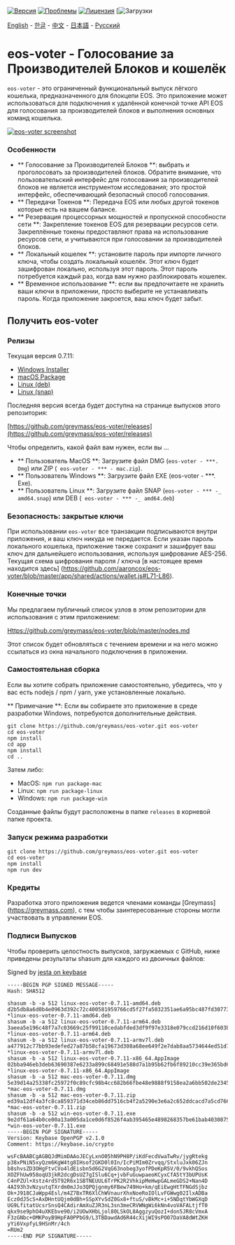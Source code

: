 [![Версия](https://img.shields.io/github/release/greymass/eos-voter/all.svg)](https://github.com/greymass/eos-voter/releases)
[![Проблемы](https://img.shields.io/github/issues/greymass/eos-voter.svg)](https://github.com/greymass/eos-voter/issues)
[![Лицензия](https://img.shields.io/badge/license-MIT-blue.svg)](https://raw.githubusercontent.com/greymass/eos-voter/master/LICENSE)
[![Загрузки](https://img.shields.io/github/downloads/greymass/eos-voter/total.svg)

[English](https://github.com/greymatss/eos-voter/blob/master/README.md) - [한글](https://github.com/greymass/eos-voter/blob/master/README.kr.md) - [中文](https://github.com/greymass/eos-voter/blob/master/README.zh.md) - [日本語](https://github.com/greymass/eos-voter/blob/master/README.ja.md) - [Русский](https://github.com/greymass/eos-voter/blob/master/README.ru.md)

# eos-voter - Голосование за Производителей Блоков и кошелёк

`eos-voter` - это ограниченный функциональный выпуск лёгкого кошелька, предназначенного для блокцепи EOS. Это приложение может использоваться для подключения к удалённой конечной точке API EOS для голосования за производителей блоков и выполнения основных команд кошелька.


[![eos-voter screenshot](https://raw.githubusercontent.com/greymass/eos-voter/master/eos-voter.png)](https://raw.githubusercontent.com/greymass/eos-voter/master/eos-voter.png)

### Особенности

- ** Голосование за Производителей Блоков **: выбрать и проголосовать за производителей блоков. Обратите внимание, что пользовательский интерфейс для голосования за производителей блоков не является инструментом исследования; это простой интерфейс, обеспечивающий безопасный способ голосования.
- ** Передачи Токенов **: Передача EOS или любых другой токенов которые есть на вашем балансе.
- ** Резервация процессорных мощностей и пропускной способности сети **: Закрепление токенов EOS для резервации ресурсов сети. Закреплённые токены предоставляют права на использование ресурсов сети, и учитываются при голосовании за производителей блоков.
- ** Локальный кошелек **: установите пароль при импорте личного ключа, чтобы создать локальный кошелёк. Этот ключ будет зашифрован локально, используя этот пароль. Этот пароль потребуется каждый раз, когда вам нужно разблокировать кошелек.
- ** Временное использование **: если вы предпочитаете не хранить ваши ключи в приложении, просто выберите не устанавливать пароль. Когда приложение закроется, ваш ключ будет забыт.

## Получить eos-voter

### Релизы

Текущая версия 0.7.11:

- [Windows Installer](https://github.com/greymass/eos-voter/releases/download/v0.7.11/win-eos-voter-0.7.11.exe)
- [macOS Package](https://github.com/greymass/eos-voter/releases/download/v0.7.11/mac-eos-voter-0.7.11.dmg)
- [Linux (deb)](https://github.com/greymass/eos-voter/releases/download/v0.7.11/linux-eos-voter-0.7.11-amd64.deb)
- [Linux (snap)](https://github.com/greymass/eos-voter/releases/download/v0.7.11/linux-eos-voter-0.7.11-amd64.snap)

Последняя версия всегда будет доступна на странице выпусков этого репозитория:

[https://github.com/greymass/eos-voter/releases](https://github.com/greymass/eos-voter/releases)

Чтобы определить, какой файл вам нужен, если вы ...

- ** Пользователь MacOS **: Загрузите файл DMG (`eos-voter - ***. Dmg`) или ZIP (` eos-voter - *** - mac.zip`).
- ** Пользователь Windows **: Загрузите файл EXE (eos-voter - ***. Exe).
- ** Пользователь Linux **: Загрузите файл SNAP (`eos-voter - *** -_ amd64.snap`) или DEB (` eos-voter - *** -_ amd64.deb`)

### Безопасность: закрытые ключи

При использовании `eos-voter` все транзакции подписываются внутри приложения, и ваш ключ никуда не передается. Если указан пароль локального кошелька, приложение также сохранит и зашифрует ваш ключ для дальнейшего использования, используя шифрование AES-256. Текущая схема шифрования пароля / ключа [в настоящее время находится здесь] (https://github.com/aaroncox/eos-voter/blob/master/app/shared/actions/wallet.js#L71-L86).

### Конечные точки

Мы предлагаем публичный список узлов в этом репозитории для использования с этим приложением:

[Https://github.com/greymass/eos-voter/blob/master/nodes.md](https://github.com/greymass/eos-voter/blob/master/nodes.md)

Этот список будет обновляться с течением времени и на него можно ссылаться из окна начального подключения в приложении.

### Самостоятельная сборка

Если вы хотите собрать приложение самостоятельно, убедитесь, что у вас есть nodejs / npm / yarn, уже установленные локально.

** Примечание **: Если вы собираете это приложение в среде разработки Windows, потребуются дополнительные действия.

```
git clone https://github.com/greymass/eos-voter.git eos-voter
cd eos-voter
npm install
cd app
npm install
cd ..
```

Затем либо:

- MacOS: `npm run package-mac`
- Linux: `npm run package-linux`
- Windows: `npm run package-win`

Созданные файлы будут расположены в папке `releases` в корневой папке проекта.

### Запуск режима разработки

```
git clone https://github.com/greymass/eos-voter.git eos-voter
cd eos-voter
npm install
npm run dev
```

### Кредиты

Разработка этого приложения ведется членами команды [Greymass] (https://greymass.com), с тем чтобы заинтересованные стороны могли участвовать в управлении EOS.

### Подписи Выпусков

Чтобы проверить целостность выпусков, загружаемых с GitHub, ниже приведены результаты shasum для каждого из двоичных файлов:

Signed by [jesta on keybase](https://keybase.io/jesta)

```
-----BEGIN PGP SIGNED MESSAGE-----
Hash: SHA512

shasum -b -a 512 linux-eos-voter-0.7.11-amd64.deb
d2b5db8a6d0b4e0963d392c72c400581959766cd5f27fa5032351ae6a95bc487fd30773d361226fdc2dd97e1d39433a54eacad72583d1a125d6b46e03e78ba94 *linux-eos-voter-0.7.11-amd64.deb
shasum -b -a 512 linux-eos-voter-0.7.11-arm64.deb
3aeea5e196c48f7a7c03669c25f99110cedabfded3df9f97e3318e079ccd216d10f603beb04f840911ddfaacc663d59a47e3539db4edf8616d6bfe4b4b5e83a3 *linux-eos-voter-0.7.11-arm64.deb
shasum -b -a 512 linux-eos-voter-0.7.11-armv7l.deb
a477912c77bb93edefed27a87b58cfa19673d308a68ee649f2e7dab8aa5734644ed51d758908851f0a71e78739547bcab39565136c4893ed150de47a5fab2d47 *linux-eos-voter-0.7.11-armv7l.deb
shasum -b -a 512 linux-eos-voter-0.7.11-x86_64.AppImage
02bba946eb3deb63690387e6233a899c68491e588d7a1b95b62fb6f89210cc39e365bd6d318890363ade85a14f9ed8873dfff42e2d02e29d0fc6e9dcb6e14225 *linux-eos-voter-0.7.11-x86_64.AppImage
shasum -b -a 512 mac-eos-voter-0.7.11.dmg
5e39d14a25338fc25972f0c89cfc98b4cc682b66fbe48e9888f9158ea2a6bb502de23454d8976014bbc76e26501d7ecfb9ad118e83ae9db75345689a464af7ee *mac-eos-voter-0.7.11.dmg
shasum -b -a 512 mac-eos-voter-0.7.11.zip
ed39a12df4a3fc8ca859371d34ceb86dd7516cb4f2a5290e3e6a2c652ddcacd7a5cd766bbccbea01387d05f46d608f4852c3b784099da063c5cd733f996039fa *mac-eos-voter-0.7.11.zip
shasum -b -a 512 win-eos-voter-0.7.11.exe
9e2df61a64b0ce00a13a005da1ce0d6f8526f4ab395465e4898268357be61bab4030875045c4c2b08ba14144500922a55d84cc92f534a0aabbcac2fd9943c9e8 *win-eos-voter-0.7.11.exe
-----BEGIN PGP SIGNATURE-----
Version: Keybase OpenPGP v2.1.0
Comment: https://keybase.io/crypto

wsFcBAABCgAGBQJdMimDAAoJECyLxnO05hN9PH8P/iKdFecdVwaTwRv/jygRtekg
p38xPNiN5xyQzm6KgW4tg8IHsof2GKD0l0In/IcPiMIm0Zrvqq/StxluJxk06ZJn
b8shvsZD3OHgFtvCVo4ldEisbn5d6G2VqG63nobeg3yofPDeKpR5V/0/9vkhQSos
XOZFhUw958oqU3jkR2dcgDsUZ7gISlu6Cq+jvbFuGuwpaeoKCyxCfA5tY3bUPUsK
C4nPZUl+Xstz4rd5T92R6x1SBTNEUUL6TrPK2R2VhkipMeHwpGALmeGDS2+Nan4D
4AI93h3vNzyutqTXrdm0mJJo3QPQjgnmy6FBew749Ho+km/qEiEwgHtTFNGdSjbz
Ok+J918CJaWpp4Esl/m4Z7BxTR6XlChWVnaurXhxNoeRoIOlLvFGWwg02IlxADBa
Ecz0dJ5cS+AxDHntUQjm0dBh+SSpXYvSdZ0Gx8+ftuS/vBkMc+i+5NDqtYbWGXqD
UG9LfitatUcsrSnsQ4CAdirAmXuZJR3nL3sn3meCRVWNgWi6kNn4voVAFALtjfT0
qkx9se9phO4uXKEbve90/i2UOwXHbLjol80LSkOL8AggzyuQozI+don5JR8cVmxA
F3zGNbc+OMKPoyB9HpFA0PPbG9/L3TBDawdAd6R44cXijWI9sPO07DaVA8dWtZKH
yYi6VxpfyL9HSnMr/4ch
=RUm2
-----END PGP SIGNATURE-----
```

